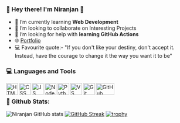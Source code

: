### 👋 Hey there! I'm Niranjan 🚀

- 🌱 I’m currently learning **Web Development**
- 👯 I’m looking to collaborate on Interesting Projects
- 🤔 I’m looking for help with **learning GitHub Actions**
- 🌐 <a href="https://niranjan-v.web.app">Portfolio</a>
- 💻 Favourite quote:- "If you don't like your destiny, don't accept it. Instead, have the courage to change it the way you want it to be" 


### 💻 Languages and Tools

<img align="left" height="32px" width="32px" alt="HTML logo" src="https://bit.ly/3gP4Qgx">
<img align="left" height="32px" width="32px" alt="CSS logo" src="https://bit.ly/37iML7j">
<img align="left" height="32px" width="32px" alt="JS logo" src="https://bit.ly/3r1kzxY">
<img align="left" height="32px" width="32px" alt="Node.js logo" src="https://bit.ly/3rw9m8C">
<img align="left" height="32px" width="32px" alt="Python logo" src="https://bit.ly/3nk4bGw">
<img align="left" height="32px" width="32px" alt="VS Сode logo" src="https://bit.ly/3qZmQcU">
<img align="left" height="32px" width="32px" alt="Git logo" src="https://bit.ly/34ayuYn">
<img align="left" height="32px" width="50px" alt="GitHub logo" src="https://i.ibb.co/pKq7CXS/download-removebg-preview.png">

<br/>


### 🌵 Github Stats:

![Niranjan GitHub stats](https://github-readme-stats.vercel.app/api?username=niranjanv849&show_icons=true&theme=radical) 
[![GitHub Streak](https://github-readme-streak-stats.herokuapp.com/?user=niranjanv849&theme=radical)](https://git.io/streak-stats) 
[![trophy](https://github-profile-trophy.vercel.app/?username=niranjanv849)](https://github.com/ryo-ma/github-profile-trophy)
